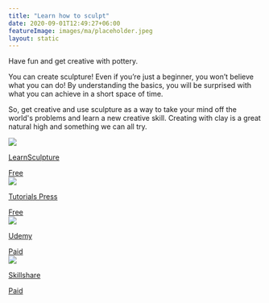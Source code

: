 ```yaml
---
title: "Learn how to sculpt"
date: 2020-09-01T12:49:27+06:00
featureImage: images/ma/placeholder.jpeg
layout: static
---
```


Have fun and get creative with pottery.

You can create sculpture! Even if you’re just a beginner, you won’t believe what you can do! By understanding the basics, you will be surprised with what you can achieve in a short space of time.

So, get creative and use sculpture as a way to take your mind off the world's problems and learn a new creative skill. Creating with clay is a great natural high and something we can all try.

<a class="ma-link" href="https://learnsculpture.org/"><div class="ma-card ma-card-Learning"><div class="ma-icon"><img src ="/images/icon-check.png"/></div><div class="ma-name"><p>LearnSculpture</p></div><div class="ma-paid-text"><span>Free</span></div></div></a><a class="ma-link" href="https://tutorialspress.com/useful-sculpting-tutorials/"><div class="ma-card ma-card-Learning"><div class="ma-icon"><img src ="/images/icon-check.png"/></div><div class="ma-name"><p>Tutorials Press</p></div><div class="ma-paid-text"><span>Free</span></div></div></a><a class="ma-link" href="https://click.linksynergy.com/deeplink?id=L8N3em0sP4o&mid=47900&murl=https://www.udemy.com/course/easily-learn-sculpture-and-modeling-in-clay/"><div class="ma-card ma-card-Learning"><div class="ma-icon"><img src ="/images/icon-pound.png"/></div><div class="ma-name"><p>Udemy</p></div><div class="ma-paid-text"><span>Paid</span></div></div></a><a class="ma-link" href="https://www.skillshare.com/en/browse/sculpture"><div class="ma-card ma-card-Learning"><div class="ma-icon"><img src ="/images/icon-pound.png"/></div><div class="ma-name"><p>Skillshare</p></div><div class="ma-paid-text"><span>Paid</span></div></div></a>  

<br/><br/>






